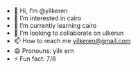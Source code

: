 - 👋 Hi, I’m @yilkeren
- 👀 I’m interested in cairo
- 🌱 I’m currently learning cairo
- 💞️ I’m looking to collaborate on ulkerun
- 📫 How to reach me yilkeren@gmail.com
- 😄 Pronouns: yilk ern
- ⚡ Fun fact: 7/8

<!---
yilkeren/yilkeren is a ✨ special ✨ repository because its `README.md` (this file) appears on your GitHub profile.
You can click the Preview link to take a look at your changes.
--->
